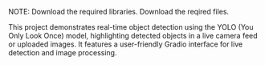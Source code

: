 NOTE: Download the required libraries. Download the reqired files.

This project demonstrates real-time object detection using the YOLO (You Only Look Once) model, highlighting detected objects in a live camera feed or uploaded images. It features a user-friendly Gradio interface for live detection and image processing.
